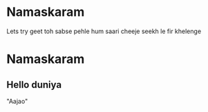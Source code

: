 # Namaskaram
Lets try geet
toh sabse pehle
hum
saari cheeje 
seekh le
fir khelenge
<HTML> <head><h1> Namaskaram </h1></head> <body> <p> <h2> Hello duniya </h2> "Aajao" </p> </body> </HTML>
